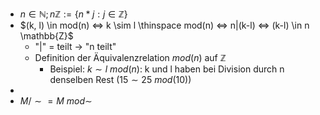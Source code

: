 - $n\in\mathbb{N};n\mathbb{Z}:=\lbrace n\ast j:j\in\mathbb{Z}\rbrace$
- $(k, l) \in mod(n) <=> k \sim l \thinspace mod(n) <=> n|(k-l) <=> (k-l) \in n \mathbb{Z}$
	- "|" = teilt -> "n teilt"
	- Definition der Äquivalenzrelation $mod(n)$ auf $\mathbb{Z}$
		- Beispiel: $k\sim l\ mod(n)$: k und l haben bei Division durch n denselben Rest ($15\sim25\ mod(10)$)
-
- $M/\sim=M\ mod\sim$